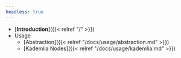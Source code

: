 ```yaml
---
headless: true
---
```


- [**Introduction**]({{< relref "/" >}})
- Usage
  - [Abstraction]({{< relref "/docs/usage/abstraction.md" >}})
  - [Kademlia Nodes]({{< relref "/docs/usage/kademlia.md" >}})
